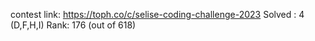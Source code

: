 contest link: https://toph.co/c/selise-coding-challenge-2023
Solved : 4 (D,F,H,I)
Rank: 176 (out of 618)